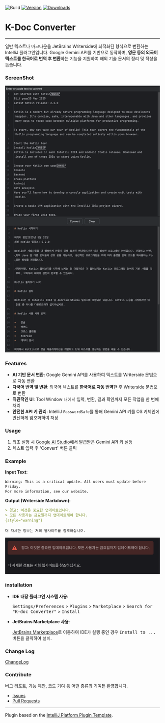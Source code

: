 ![Build](https://github.com/ckgod/writerside-markdown-converter/workflows/Build/badge.svg)
[![Version](https://img.shields.io/jetbrains/plugin/v/28161.svg)](https://plugins.jetbrains.com/plugin/28161)
[![Downloads](https://img.shields.io/jetbrains/plugin/d/28161.svg)](https://plugins.jetbrains.com/plugin/28161)

<!-- Plugin description -->
# K-Doc Converter

-----

일반 텍스트나 마크다운을 JetBrains Writerside에 최적화된 형식으로 변환하는 IntelliJ 플러그인입니다. Google Gemini API를 기반으로 동작하며, **영문 등의 외국어 텍스트를 한국어로 번역 후 변환**하는 기능을 지원하여 해외 기술 문서의 정리 및 작성을 돕습니다.

### ScreenShot

![img.png](https://github.com/ckgod/writerside-markdown-converter/raw/main/images/example_usage.png)

### Features

* **AI 기반 문서 변환**: Google Gemini API를 사용하여 텍스트를 Writerside 문법으로 자동 변환
* **다국어 번역 및 변환**: 외국어 텍스트를 **한국어로 자동 번역**한 후 Writerside 문법으로 변환
* **직관적인 UI**: Tool Window 내에서 입력, 변환, 결과 확인까지 모든 작업을 한 번에 처리
* **안전한 API 키 관리**: IntelliJ `PasswordSafe`를 통해 Gemini API 키를 OS 키체인에 안전하게 암호화하여 저장

### Usage

1. 최초 실행 시 [Google AI Studio](https://aistudio.google.com/apikey)에서 발급받은 Gemini API 키 설정
2. 텍스트 입력 후 'Convert' 버튼 클릭

### Example

**Input Text:**

```
Warning: This is a critical update. All users must update before Friday.
For more information, see our website.
```

**Output (Writerside Markdown):**

```markdown
> 경고: 이것은 중요한 업데이트입니다.
> 모든 사용자는 금요일까지 업데이트해야 합니다.
{style="warning"}

더 자세한 정보는 저희 웹사이트를 참조하십시오.
```
![img.png](https://github.com/ckgod/writerside-markdown-converter/raw/main/images/warning_example.png)

### installation

- **IDE 내장 플러그인 시스템 사용**:

    <kbd>Settings/Preferences</kbd> > <kbd>Plugins</kbd> > <kbd>Marketplace</kbd> > <kbd>Search for "K-doc Converter"</kbd> >
  <kbd>Install</kbd>

- **JetBrains Marketplace 사용**:

  [JetBrains Marketplace](https://plugins.jetbrains.com/plugin/28161)로 이동하여 IDE가 실행 중인 경우 <kbd>Install to ...</kbd> 버튼을 클릭하여 설치.


### Change Log

[ChangeLog](https://github.com/ckgod/writerside-markdown-converter/blob/main/CHANGELOG.md)

### Contribute

버그 리포트, 기능 제안, 코드 기여 등 어떤 종류의 기여든 환영합니다.

* [Issues](https://github.com/ckgod/writerside-markdown-converter/issues)
* [Pull Requests](https://github.com/ckgod/writerside-markdown-converter/pulls)

<!-- Plugin description end -->

---
Plugin based on the [IntelliJ Platform Plugin Template][template].

[template]: https://github.com/JetBrains/intellij-platform-plugin-template
